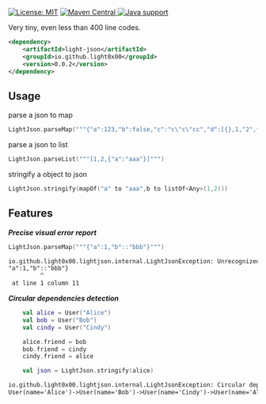 [![License: MIT](https://img.shields.io/badge/License-MIT-yellow.svg)](https://opensource.org/licenses/MIT) 
[![Maven Central](https://maven-badges.herokuapp.com/maven-central/io.github.light0x00/light-json/badge.svg)
](https://repo1.maven.org/maven2/io/github/light0x00/light-json/) 
[![Java support](https://img.shields.io/badge/Java-9+-green?logo=java&logoColor=white)](https://openjdk.java.net/)

Very tiny, even less than 400 line codes.

```xml
<dependency>
    <artifactId>light-json</artifactId>
    <groupId>io.github.light0x00</groupId>
    <version>0.0.2</version>
</dependency>
```

## Usage

parse a json to map

```kotlin
LightJson.parseMap("""{"a":123,"b":false,"c":"c\"c\"cc","d":[{},1,"2",false,null,{"e":"eeee"}]}""")
```

parse a json to list

```kotlin
LightJson.parseList("""[1,2,{"a":"aaa"}]""")
```

stringify a object to json

```kotlin
LightJson.stringify(mapOf("a" to "aaa",b to listOf<Any>(1,2)))
```

## Features

***Precise visual error report***

```kotlin
LightJson.parseMap("""{"a":1,"b"::"bbb"}""")
```

```txt
io.github.light0x00.lightjson.internal.LightJsonException: Unrecognized identifier
"a":1,"b"::"bbb"}
         ^
 at line 1 column 11
```


***Circular dependencies detection***

```kotlin
    val alice = User("Alice")
    val bob = User("Bob")
    val cindy = User("Cindy")

    alice.friend = bob
    bob.friend = cindy
    cindy.friend = alice

    val json = LightJson.stringify(alice)
```

```txt
io.github.light0x00.lightjson.internal.LightJsonException: Circular dependencies detected:
User(name='Alice')->User(name='Bob')->User(name='Cindy')->User(name='Alice')
```
